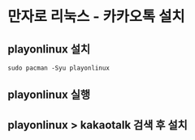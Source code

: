 # 만자로 리눅스 - 카카오톡 설치

## playonlinux 설치
```
sudo pacman -Syu playonlinux
```

## playonlinux 실행

## playonlinux > kakaotalk 검색 후 설치
